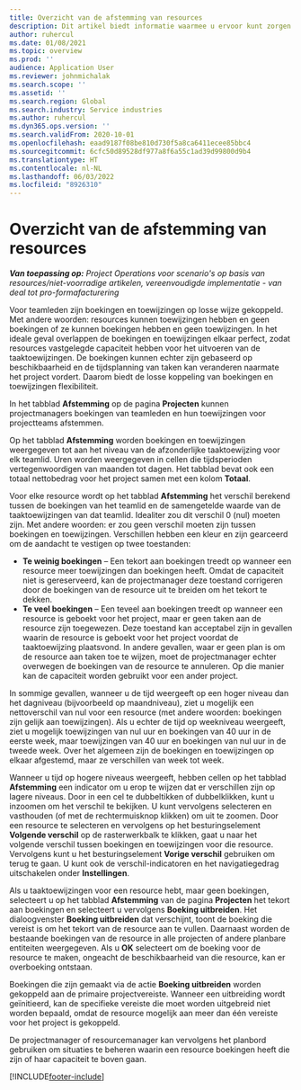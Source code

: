 ```yaml
---
title: Overzicht van de afstemming van resources
description: Dit artikel biedt informatie waarmee u ervoor kunt zorgen dat resourceboekingen en toewijzingen voor projecten op elkaar zijn afgestemd.
author: ruhercul
ms.date: 01/08/2021
ms.topic: overview
ms.prod: ''
audience: Application User
ms.reviewer: johnmichalak
ms.search.scope: ''
ms.assetid: ''
ms.search.region: Global
ms.search.industry: Service industries
ms.author: ruhercul
ms.dyn365.ops.version: ''
ms.search.validFrom: 2020-10-01
ms.openlocfilehash: eaad9187f08be810d730f5a8ca6411ecee85bbc4
ms.sourcegitcommit: 6cfc50d89528df977a8f6a55c1ad39d99800d9b4
ms.translationtype: HT
ms.contentlocale: nl-NL
ms.lasthandoff: 06/03/2022
ms.locfileid: "8926310"
---
```

# <a name="resource-reconciliation-overview"></a>Overzicht van de afstemming van resources

_**Van toepassing op:** Project Operations voor scenario's op basis van resources/niet-voorradige artikelen, vereenvoudigde implementatie - van deal tot pro-formafacturering_

Voor teamleden zijn boekingen en toewijzingen op losse wijze gekoppeld. Met andere woorden: resources kunnen toewijzingen hebben en geen boekingen of ze kunnen boekingen hebben en geen toewijzingen. In het ideale geval overlappen de boekingen en toewijzingen elkaar perfect, zodat resources vastgelegde capaciteit hebben voor het uitvoeren van de taaktoewijzingen. De boekingen kunnen echter zijn gebaseerd op beschikbaarheid en de tijdsplanning van taken kan veranderen naarmate het project vordert. Daarom biedt de losse koppeling van boekingen en toewijzingen flexibiliteit.

In het tabblad **Afstemming** op de pagina **Projecten** kunnen projectmanagers boekingen van teamleden en hun toewijzingen voor projectteams afstemmen.

Op het tabblad **Afstemming** worden boekingen en toewijzingen weergegeven tot aan het niveau van de afzonderlijke taaktoewijzing voor elk teamlid. Uren worden weergegeven in cellen die tijdsperioden vertegenwoordigen van maanden tot dagen. Het tabblad bevat ook een totaal nettobedrag voor het project samen met een kolom **Totaal**.

Voor elke resource wordt op het tabblad **Afstemming** het verschil berekend tussen de boekingen van het teamlid en de samengetelde waarde van de taaktoewijzingen van dat teamlid. Idealiter zou dit verschil 0 (nul) moeten zijn. Met andere woorden: er zou geen verschil moeten zijn tussen boekingen en toewijzingen. Verschillen hebben een kleur en zijn gearceerd om de aandacht te vestigen op twee toestanden:

- **Te weinig boekingen** – Een tekort aan boekingen treedt op wanneer een resource meer toewijzingen dan boekingen heeft. Omdat de capaciteit niet is gereserveerd, kan de projectmanager deze toestand corrigeren door de boekingen van de resource uit te breiden om het tekort te dekken.
- **Te veel boekingen** – Een teveel aan boekingen treedt op wanneer een resource is geboekt voor het project, maar er geen taken aan de resource zijn toegewezen. Deze toestand kan acceptabel zijn in gevallen waarin de resource is geboekt voor het project voordat de taaktoewijzing plaatsvond. In andere gevallen, waar er geen plan is om de resource aan taken toe te wijzen, moet de projectmanager echter overwegen de boekingen van de resource te annuleren. Op die manier kan de capaciteit worden gebruikt voor een ander project.

In sommige gevallen, wanneer u de tijd weergeeft op een hoger niveau dan het dagniveau (bijvoorbeeld op maandniveau), ziet u mogelijk een nettoverschil van nul voor een resource (met andere woorden: boekingen zijn gelijk aan toewijzingen). Als u echter de tijd op weekniveau weergeeft, ziet u mogelijk toewijzingen van nul uur en boekingen van 40 uur in de eerste week, maar toewijzingen van 40 uur en boekingen van nul uur in de tweede week. Over het algemeen zijn de boekingen en toewijzingen op elkaar afgestemd, maar ze verschillen van week tot week.

Wanneer u tijd op hogere niveaus weergeeft, hebben cellen op het tabblad **Afstemming** een indicator om u erop te wijzen dat er verschillen zijn op lagere niveaus. Door in een cel te dubbeltikken of dubbelklikken, kunt u inzoomen om het verschil te bekijken. U kunt vervolgens selecteren en vasthouden (of met de rechtermuisknop klikken) om uit te zoomen. Door een resource te selecteren en vervolgens op het besturingselement **Volgende verschil** op de rasterwerkbalk te klikken, gaat u naar het volgende verschil tussen boekingen en toewijzingen voor die resource. Vervolgens kunt u het besturingselement **Vorige verschil** gebruiken om terug te gaan. U kunt ook de verschil-indicatoren en het navigatiegedrag uitschakelen onder **Instellingen**.

Als u taaktoewijzingen voor een resource hebt, maar geen boekingen, selecteert u op het tabblad **Afstemming** van de pagina **Projecten** het tekort aan boekingen en selecteert u vervolgens **Boeking uitbreiden**. Het dialoogvenster **Boeking uitbreiden** dat verschijnt, toont de boeking die vereist is om het tekort van de resource aan te vullen. Daarnaast worden de bestaande boekingen van de resource in alle projecten of andere planbare entiteiten weergegeven. Als u **OK** selecteert om de boeking voor de resource te maken, ongeacht de beschikbaarheid van die resource, kan er overboeking ontstaan.

Boekingen die zijn gemaakt via de actie **Boeking uitbreiden** worden gekoppeld aan de primaire projectvereiste. Wanneer een uitbreiding wordt geïnitieerd, kan de specifieke vereiste die moet worden uitgebreid niet worden bepaald, omdat de resource mogelijk aan meer dan één vereiste voor het project is gekoppeld.

De projectmanager of resourcemanager kan vervolgens het planbord gebruiken om situaties te beheren waarin een resource boekingen heeft die zijn of haar capaciteit te boven gaan.


[!INCLUDE[footer-include](../includes/footer-banner.md)]